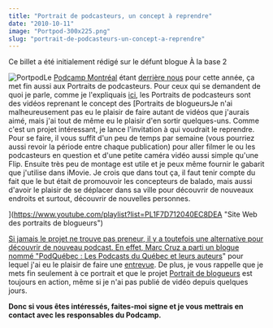 ```yaml
---
title: "Portrait de podcasteurs, un concept à reprendre"
date: "2010-10-11"
image: "Portpod-300x225.png"
slug: "portrait-de-podcasteurs-un-concept-a-reprendre"
---
```


Ce billet a été initialement rédigé sur le défunt blogue À la base 2

![](images/Portpod-300x225.png "Portpod")Le [Podcamp Montréal](https://podcampmontreal.org/ "Site Web de Podcamp Montréal") étant [derrière nous](https://fred.dev/mon-retour-sur-podcamp-montreal-2010/ "Mon retour sur Podcamp Montréal 2010") pour cette année, ça met fin aussi aux Portraits de podcasteurs. Pour ceux qui se demandent de quoi je parle, comme je l'expliquais [ici](https://fred.dev/decouvrir-des-podcasteurs-pour-le-podcamp-montreal/ "Découvrir des podcasteurs pour le Podcamp Montréal"), les Portraits de podcasteurs sont des vidéos reprenant le concept des [Portraits de blogueursJe n'ai malheureusement pas eu le plaisir de faire autant de vidéos que j'aurais aimé, mais j'ai tout de même eu le plaisir d'en sortir quelques-uns. Comme c'est un projet intéressant, je lance l'invitation à qui voudrait le reprendre. Pour se faire, il vous suffit d'un peu de temps par semaine (vous pourriez aussi revoir la période entre chaque publication) pour aller filmer le ou les podcasteurs en question et d'une petite caméra vidéo aussi simple qu'une Flip. Ensuite très peu de montage est utile et je peux même fournir le gabarit que j'utilise dans iMovie. Je crois que dans tout ça, il faut tenir compte du fait que le but était de promouvoir les concepteurs de balado, mais aussi d'avoir le plaisir de se déplacer dans sa ville pour découvrir de nouveaux endroits et surtout, découvrir de nouvelles personnes.

](https://www.youtube.com/playlist?list=PL1F7D712040EC8DEA "Site Web des portraits de blogueurs")

[Si jamais le projet ne trouve pas preneur, il y a toutefois une alternative pour découvrir de nouveau podcast. En effet, Marc Cruz a parti un blogue nommé "](https://www.youtube.com/playlist?list=PL1F7D712040EC8DEA "Site Web des portraits de blogueurs")[PodQuébec : Les Podcasts du Québec et leurs auteurs](https://podquebec.wordpress.com/ "Site Web de PodQuébec")" pour lequel j'ai eu le plaisir de faire une [entrevue](https://podquebec.wordpress.com/2010/09/16/frederic-harper-ou-il-est-tombe-de-dans-quand-il-etait-petit/ "Mon entrevue pour PodQuébec"). De plus, je vous rappelle que je mets fin seulement à ce portrait et que le projet [Portrait de blogueurs](https://www.youtube.com/playlist?list=PL1F7D712040EC8DEA "Site Web des portraits de blogueurs") est toujours en action, même si je n'ai pas publié de vidéo depuis quelques jours.

**Donc si vous êtes intéressés, faites-moi signe et je vous mettrais en contact avec les responsables du Podcamp.**
